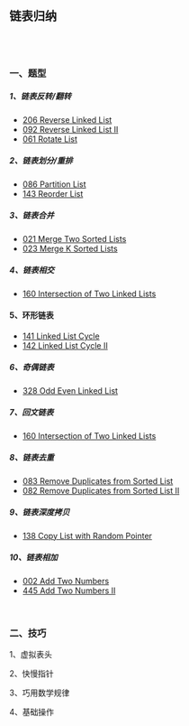 ## 链表归纳
<br>
<br>

### 一、题型
##### 1、链表反转/翻转
- [206 Reverse Linked List](https://github.com/LUCY78765580/Day-Day-Leetcode/blob/master/C/linked-list/206_Reverse%20Linked%20List.md)
- [092 Reverse Linked List II](https://github.com/LUCY78765580/Day-Day-Leetcode/blob/master/C/linked-list/092_Reverse%20Linked%20List-2.md)
- [061 Rotate List](https://github.com/LUCY78765580/Day-Day-Leetcode/blob/master/C/linked-list/061_Rotate%20List.md)

##### 2、链表划分/重排
- [086 Partition List](https://github.com/LUCY78765580/Day-Day-Leetcode/blob/master/C/linked-list/086_Partition%20List.md)
- [143 Reorder List](https://github.com/LUCY78765580/Day-Day-Leetcode/blob/master/C/linked-list/143_Reorder%20List.md)

##### 3、链表合并
- [021 Merge Two Sorted Lists](https://github.com/LUCY78765580/Day-Day-Leetcode/blob/master/C/linked-list/021_Merge%20Two%20Sorted%20Lists.md)
- [023 Merge K Sorted Lists](https://github.com/LUCY78765580/Day-Day-Leetcode/blob/master/C/linked-list/023_Merge%20K%20Sorted%20Lists.md)

##### 4、链表相交
-  [160 Intersection of Two Linked Lists](https://github.com/LUCY78765580/Day-Day-Leetcode/blob/master/C/linked-list/160_Intersection%20of%20Two%20Linked%20List.md)

#### 5、环形链表
- [141 Linked List Cycle](https://github.com/LUCY78765580/Day-Day-Leetcode/blob/master/C/linked-list/141_Linked%20List%20Cycle.md)
- [142 Linked List Cycle II](https://github.com/LUCY78765580/Day-Day-Leetcode/blob/master/C/llinked-list/142_Linked%20List%20Cycle-2.md)

##### 6、奇偶链表
- [328 Odd Even Linked List](https://github.com/LUCY78765580/Day-Day-Leetcode/blob/master/C/linked-list/328_Odd%20Even%20Linked%20List.md)

##### 7、回文链表
- [160 Intersection of Two Linked Lists](https://github.com/LUCY78765580/Day-Day-Leetcode/blob/master/C/linked-list/234_Palindrome%20Linked%20List.md)

##### 8、链表去重
- [083 Remove Duplicates from Sorted List](https://github.com/LUCY78765580/Day-Day-Leetcode/blob/master/C/linked-list/083_Remove%20Duplicates%20from%20Sorted%20List-2.md)
- [082 Remove Duplicates from Sorted List II](https://github.com/LUCY78765580/Day-Day-Leetcode/blob/master/C/linked-list/082_Remove%20Duplicates%20from%20Sorted%20List.md)

##### 9、链表深度拷贝
- [138 Copy List with Random Pointer](https://github.com/LUCY78765580/Day-Day-Leetcode/blob/master/Clinked-list/138_Copy%20List%20with%20Random%20Pointer.md)

##### 10、链表相加
- [002 Add Two Numbers](https://github.com/LUCY78765580/Day-Day-Leetcode/blob/master/C/linked-list/002_Add%20Two%20Numbers.md)
- [445 Add Two Numbers II](https://github.com/LUCY78765580/Day-Day-Leetcode/blob/master/C/linked-list/445_Add%20Two%20Numbers-2.md)
<br>

### 二、技巧
1、虚拟表头

2、快慢指针

3、巧用数学规律

4、基础操作
